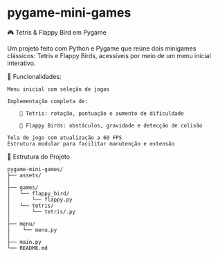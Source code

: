 # pygame-mini-games
🎮 Tetris & Flappy Bird em Pygame

Um projeto feito com Python e Pygame que reúne dois minigames clássicos: Tetris e Flappy Birds, acessíveis por meio de um menu inicial interativo.

📌 Funcionalidades:  

    Menu inicial com seleção de jogos

    Implementação completa de:

        🎲 Tetris: rotação, pontuação e aumento de dificuldade

        🐤 Flappy Birds: obstáculos, gravidade e detecção de colisão

    Tela de jogo com atualização a 60 FPS  
    Estrutura modular para facilitar manutenção e extensão

📁 Estrutura do Projeto

    pygame-mini-games/
    ├── assets/
    │
    ├── games/      
    │   └── flappy_bird/        
    │       └── flappy.py
    │   └── tetris/     
    │       └── tetris/.py  
    │       
    ├── menu/   
    │    └── menu.py
    │
    ├── main.py     
    └── README.md          
